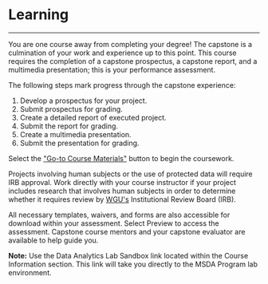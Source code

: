 # Learning
***

You are one course away from completing your degree! 
The capstone is a culmination of your work and experience up to this point.
This course requires the completion of a capstone prospectus, a capstone report, and a multimedia presentation; 
this is your performance assessment.

The following steps mark progress through the capstone experience:

 1. Develop a prospectus for your project.
 2. Submit prospectus for grading.
 3. Create a detailed report of executed project.
 4. Submit the report for grading.
 5. Create a multimedia presentation.
 6. Submit the presentation for grading.

Select the ["Go-to Course Materials"](https://lrps.wgu.edu/provision/232210572) button to begin the coursework.

Projects involving human subjects or the use of protected data will require IRB approval. 
Work directly with your course instructor if your project includes research that involves human subjects in 
order to determine whether it requires review by [WGU's](https://www.wgu.edu/) Institutional Review Board (IRB).

All necessary templates, waivers, and forms are also accessible for download within your assessment. 
Select Preview to access the assessment. Capstone course mentors and your capstone evaluator are available to 
help guide you.

**Note:** Use the Data Analytics Lab Sandbox link located within the Course Information section. This link will 
take you directly to the MSDA Program lab environment.